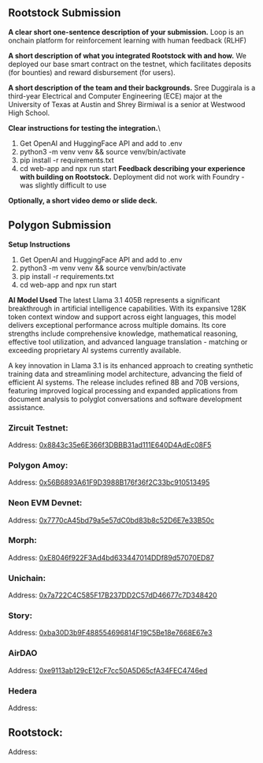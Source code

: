 ## Rootstock Submission
**A clear short one-sentence description of your submission.**
Loop is an onchain platform for reinforcement learning with human feedback (RLHF)

**A short description of what you integrated Rootstock with and how.**
We deployed our base smart contract on the testnet, which facilitates deposits (for bounties) and reward disbursement (for users).

**A short description of the team and their backgrounds.**
Sree Duggirala is a third-year Electrical and Computer Engineering (ECE) major at the University of Texas at Austin and Shrey Birmiwal is a senior at Westwood High School.

**Clear instructions for testing the integration.**\
1. Get OpenAI and HuggingFace API and add to .env
2. python3 -m venv venv && source venv/bin/activate
3. pip install -r requirements.txt
4. cd web-app and npx run start
**Feedback describing your experience with building on Rootstock.**
Deployment did not work with Foundry - was slightly difficult to use

**Optionally, a short video demo or slide deck.**

## Polygon Submission
**Setup Instructions**
1. Get OpenAI and HuggingFace API and add to .env
2. python3 -m venv venv && source venv/bin/activate
3. pip install -r requirements.txt
4. cd web-app and npx run start

**AI Model Used**
The latest Llama 3.1 405B represents a significant breakthrough in artificial intelligence capabilities. With its expansive 128K token context window and support across eight languages, this model delivers exceptional performance across multiple domains. Its core strengths include comprehensive knowledge, mathematical reasoning, effective tool utilization, and advanced language translation - matching or exceeding proprietary AI systems currently available.

A key innovation in Llama 3.1 is its enhanced approach to creating synthetic training data and streamlining model architecture, advancing the field of efficient AI systems. The release includes refined 8B and 70B versions, featuring improved logical processing and expanded applications from document analysis to polyglot conversations and software development assistance.

### Zircuit Testnet:

Address: [0x8843c35e6E366f3DBBB31ad111E640D4AdEc08F5](https://)

### Polygon Amoy:

Address: [0x56B6893A61F9D3988B176f36f2C33bc910513495](https://)

### Neon EVM Devnet:

Address: [0x7770cA45bd79a5e57dC0bd83b8c52D6E7e33B50c](https://)

### Morph:

Address: [0xE8046f922F3Ad4bd633447014DDf89d57070ED87](https://)

### Unichain:

Address: [0x7a722C4C585F17B237DD2C57dD46677c7D348420](https://)

### Story:

Address: [0xba30D3b9F488554696814F19C5Be18e7668E67e3](https://)

### AirDAO
Address: [0xe9113ab129cE12cF7cc50A5D65cfA34FEC4746ed]()

### Hedera
Address: []()

## Rootstock:

Address: [](https://)
